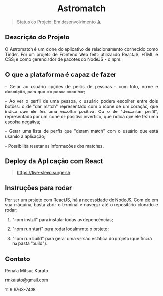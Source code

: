 <h1 align="center"> Astromatch </h1>

> Status do Projeto: Em desenvolvimento :warning:

## Descrição do Projeto
<p align="justify"> O Astromatch é um clone do aplicativo de relacionamento conhecido como Tinder. Foi um projeto de Frontend Web feito utilizando ReactJS, HTML e CSS; e como gerenciador de pacotes do NodeJS - o npm. </p>

## O que a plataforma é capaz de fazer

<p align="justify"> - Gerar ao usuário opções de perfis de pessoas - com foto, nome e descrição, para que ele possa escolher; </p>

<p align="justify"> - Ao ver o perfil de uma pessoa, o usuário poderá escolher entre dois botões: o de "dar match" representado com o ícone de um coração, que indica que ele fez uma escolha positiva. Ou o de "descartar perfil", representado por um ícone de positivo invertido, que indica que ele fez uma escolha negativa; </p>

<p align="justify"> - Gerar uma lista de perfis que "deram match" com o usuário que está usando a aplicação; </p>

<p align="justify"> - Possibilita resetar as informações dos matches. </p>

## Deploy da Aplicação com React

> https://five-sleep.surge.sh

## Instruções para rodar

<p align="justify"> Por ser um projeto com ReactJS, há a necessidade do NodeJS. Com ele em sua máquina, basta abrir o terminal e navegar até o repositório clonado e rodar: </p>

1. "npm install" para instalar todas as dependências;

2. "npm run start" para rodar localmente o projeto;

3. "npm run build" para gerar uma versão estática do projeto (que ficará na pasta "build").

## Contato

Renata Mitsue Karato

rmkarato@gmail.com

11 9 9763-7438
